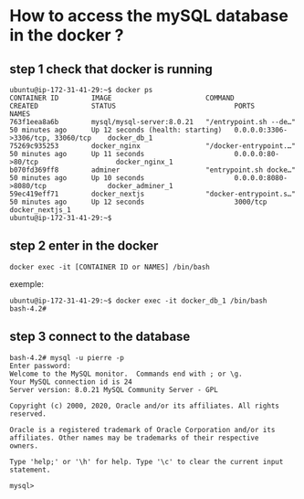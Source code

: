 # How to access the mySQL database in the docker ?

## step 1 check that docker is running

    ubuntu@ip-172-31-41-29:~$ docker ps
    CONTAINER ID        IMAGE                       COMMAND                  CREATED             STATUS                             PORTS                                NAMES
    763f1eea8a6b        mysql/mysql-server:8.0.21   "/entrypoint.sh --de…"   50 minutes ago      Up 12 seconds (health: starting)   0.0.0.0:3306->3306/tcp, 33060/tcp    docker_db_1
    75269c935253        docker_nginx                "/docker-entrypoint.…"   50 minutes ago      Up 11 seconds                      0.0.0.0:80->80/tcp                   docker_nginx_1
    b070fd369ff8        adminer                     "entrypoint.sh docke…"   50 minutes ago      Up 10 seconds                      0.0.0.0:8080->8080/tcp               docker_adminer_1
    59ec419eff71        docker_nextjs               "docker-entrypoint.s…"   50 minutes ago      Up 12 seconds                      3000/tcp                             docker_nextjs_1
    ubuntu@ip-172-31-41-29:~$

## step 2 enter in the docker

    docker exec -it [CONTAINER ID or NAMES] /bin/bash

exemple:

    ubuntu@ip-172-31-41-29:~$ docker exec -it docker_db_1 /bin/bash
    bash-4.2#

## step 3 connect to the database

    bash-4.2# mysql -u pierre -p
    Enter password: 
    Welcome to the MySQL monitor.  Commands end with ; or \g.
    Your MySQL connection id is 24
    Server version: 8.0.21 MySQL Community Server - GPL
    
    Copyright (c) 2000, 2020, Oracle and/or its affiliates. All rights reserved.
    
    Oracle is a registered trademark of Oracle Corporation and/or its
    affiliates. Other names may be trademarks of their respective
    owners.
    
    Type 'help;' or '\h' for help. Type '\c' to clear the current input statement.
    
    mysql> 
